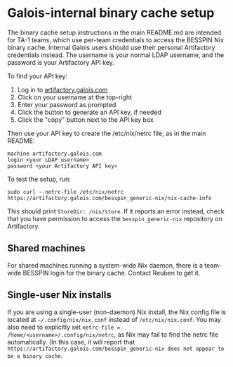 # Galois-internal binary cache setup

The binary cache setup instructions in the main README.md are intended for TA-1
teams, which use per-team credentials to access the BESSPIN Nix binary cache.
Internal Galois users should use their personal Artifactory credentials
instead.  The username is your normal LDAP username, and the password is your
Artifactory API key.

To find your API key:

 1. Log in to [artifactory.galois.com](https://artifactory.galois.com)
 2. Click on your username at the top-right
 3. Enter your password as prompted
 4. Click the button to generate an API key, if needed
 5. Click the "copy" button next to the API key box

Then use your API key to create the /etc/nix/netrc file, as in the main README:

    machine artifactory.galois.com
    login <your LDAP username>
    password <your Artifactory API key>

To test the setup, run:

    sudo curl --netrc-file /etc/nix/netrc https://artifactory.galois.com/besspin_generic-nix/nix-cache-info

This should print `StoreDir: /nix/store`.  If it reports an error instead,
check that you have permission to access the `besspin_generic-nix` repository
on Artifactory.

## Shared machines

For shared machines running a system-wide Nix daemon, there is a team-wide
BESSPIN login for the binary cache.  Contact Reuben to get it.

## Single-user Nix installs

If you are using a single-user (non-daemon) Nix install, the Nix config file is
located at `~/.config/nix/nix.conf` instead of `/etc/nix/nix.conf`.  You may
also need to explicitly set `netrc-file = /home/<username>/.config/nix/netrc`,
as Nix may fail to find the netrc file automatically.  (In this case, it will
report that `https://artifactory.galois.com/besspin_generic-nix does not appear
to be a binary cache`.
